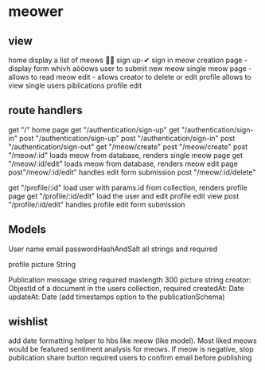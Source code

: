 # meower

## view

home display a list of meows 🤷‍♂️
sign up-✔
sign in
meow creation page -display form whivh aööows user to submit new meow
single meow page - allows to read
meow edit - allows creator to delete or edit
profile allows to view single users piblications
profile edit

## route handlers

get "/" home page
get "/authentication/sign-up"
get "/authentication/sign-in"
post "/authentication/sign-up"
post "/authentication/sign-in"
post "/authentication/sign-out"
get "/meow/create"
post "/meow/create"
post "/meow/:id" loads meow from database, renders single meow page
get "/meow/:id/edit" loads meow from database, renders meow edit page
post"/meow/:id/edit" handles edit form submission
post "/meow/:id/delete"

get "/profile/:id" load user with params.id from collection, renders profile page
get "/profile/:id/edit" load the user and edit profile edit view
post "/profile/:id/edit" handles profile edit form submission

## Models

User
name
email
passwordHashAndSalt
all strings and required

profile picture String

Publication
message string required maxlength 300
picture string
creator: ObjestId of a document in the users collection, required
createdAt: Date
updateAt: Date (add timestamps option to the publicationSchema)

## wishlist

add date formatting helper to hbs
like meow (like model). Most liked meows would be featured
sentiment analysis for meows. If meow is negative, stop publication
share button
required users to confirm email before publishing
